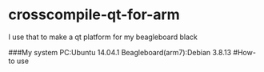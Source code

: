 # crosscompile-qt-for-arm
I use that to make a qt platform for my beagleboard black

###My system
PC:Ubuntu 14.04.1
Beagleboard(arm7):Debian 3.8.13
#How-to use

